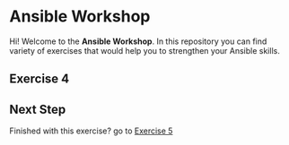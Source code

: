 # Ansible Workshop

Hi! Welcome to the **Ansible Workshop**. In this repository you can find variety of exercises that would help you to strengthen your Ansible skills.

## Exercise 4

## Next Step

Finished with this exercise? go to [Exercise 5](../exercise-5)
